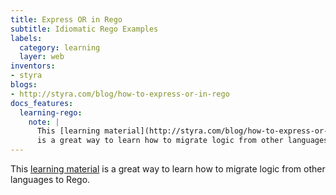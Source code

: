 ```yaml
---
title: Express OR in Rego
subtitle: Idiomatic Rego Examples
labels:
  category: learning
  layer: web
inventors:
- styra
blogs:
- http://styra.com/blog/how-to-express-or-in-rego
docs_features:
  learning-rego:
    note: |
      This [learning material](http://styra.com/blog/how-to-express-or-in-rego)
      is a great way to learn how to migrate logic from other languages to Rego.
---
```


This [learning material](http://styra.com/blog/how-to-express-or-in-rego)
is a great way to learn how to migrate logic from other languages to Rego.
